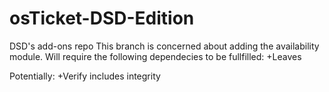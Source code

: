 # osTicket-DSD-Edition
DSD's add-ons repo
This branch is concerned about adding the availability module. Will require the following dependecies to be fullfilled:
+Leaves

Potentially:
+Verify includes integrity
